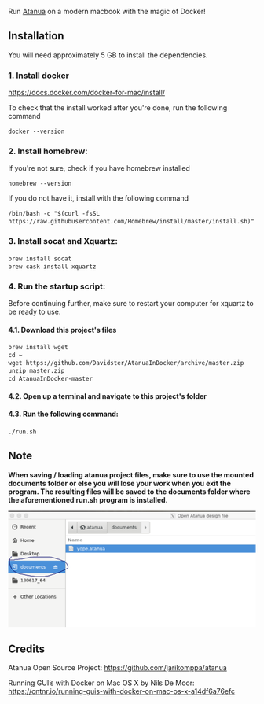 Run [Atanua](https://sol.gfxile.net/atanua) on a modern macbook with the magic of Docker!

## Installation

You will need approximately 5 GB to install the dependencies.

### 1. Install docker

https://docs.docker.com/docker-for-mac/install/

To check that the install worked after you're done, run the following command

```
docker --version
```

### 2. Install homebrew:

If you're not sure, check if you have homebrew installed

```
homebrew --version
```

If you do not have it, install with the following command


```
/bin/bash -c "$(curl -fsSL https://raw.githubusercontent.com/Homebrew/install/master/install.sh)"
```

### 3. Install socat and Xquartz:

```
brew install socat
brew cask install xquartz
```

### 4. Run the startup script:

Before continuing further, make sure to restart your computer for xquartz to be ready to use.

#### 4.1. Download this project's files
  
```
brew install wget
cd ~
wget https://github.com/Davidster/AtanuaInDocker/archive/master.zip
unzip master.zip
cd AtanuaInDocker-master
```

#### 4.2. Open up a terminal and navigate to this project's folder
#### 4.3. Run the following command:

```
./run.sh
```

## Note

**When saving / loading atanua project files, make sure to use the mounted documents folder 
or else you will lose your work when you exit the program. The resulting files will be saved to
the documents folder where the aforementioned run.sh program is installed.**

![Documents folder location](./saveLocation.png)

## Credits

Atanua Open Source Project: https://github.com/jarikomppa/atanua

Running GUI’s with Docker on Mac OS X by Nils De Moor: https://cntnr.io/running-guis-with-docker-on-mac-os-x-a14df6a76efc
